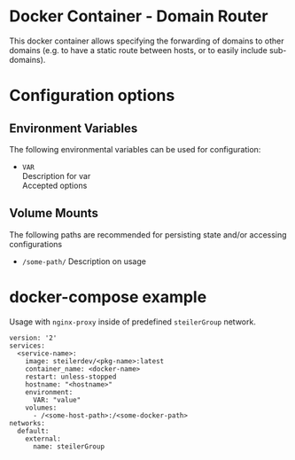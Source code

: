 # Docker Container - Domain Router
This docker container allows specifying the forwarding of domains to other domains (e.g. to have a static route between hosts, or to easily include sub-domains).

# Configuration options
## Environment Variables
The following environmental variables can be used for configuration:

 - `VAR`  
    Description for var  
    Accepted options

## Volume Mounts
The following paths are recommended for persisting state and/or accessing configurations

 - `/some-path/` 
    Description on usage

# docker-compose example
Usage with `nginx-proxy` inside of predefined `steilerGroup` network.

```
version: '2'
services:
  <service-name>:
    image: steilerdev/<pkg-name>:latest
    container_name: <docker-name>
    restart: unless-stopped
    hostname: "<hostname>"
    environment:
      VAR: "value"
    volumes:
      - /<some-host-path>:/<some-docker-path>
networks:
  default:
    external:
      name: steilerGroup
```
